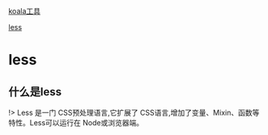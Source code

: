 [koala工具](http://koala-app.com/index-zh.html#)

[less](http://lesscss.cn/)


# less
## 什么是less
!> Less 是一门 CSS预处理语言,它扩展了 CSS语言,增加了变量、Mixin、函数等特性。Less可以运行在 Node或浏览器端。


